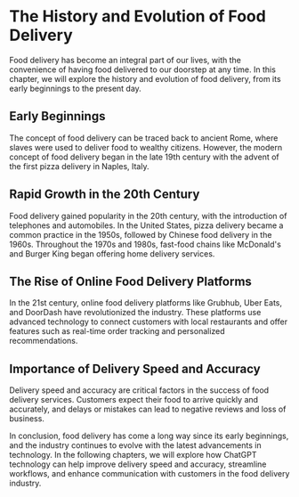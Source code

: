 The History and Evolution of Food Delivery
==================================================================================

Food delivery has become an integral part of our lives, with the convenience of having food delivered to our doorstep at any time. In this chapter, we will explore the history and evolution of food delivery, from its early beginnings to the present day.

Early Beginnings
----------------

The concept of food delivery can be traced back to ancient Rome, where slaves were used to deliver food to wealthy citizens. However, the modern concept of food delivery began in the late 19th century with the advent of the first pizza delivery in Naples, Italy.

Rapid Growth in the 20th Century
--------------------------------

Food delivery gained popularity in the 20th century, with the introduction of telephones and automobiles. In the United States, pizza delivery became a common practice in the 1950s, followed by Chinese food delivery in the 1960s. Throughout the 1970s and 1980s, fast-food chains like McDonald's and Burger King began offering home delivery services.

The Rise of Online Food Delivery Platforms
------------------------------------------

In the 21st century, online food delivery platforms like Grubhub, Uber Eats, and DoorDash have revolutionized the industry. These platforms use advanced technology to connect customers with local restaurants and offer features such as real-time order tracking and personalized recommendations.

Importance of Delivery Speed and Accuracy
-----------------------------------------

Delivery speed and accuracy are critical factors in the success of food delivery services. Customers expect their food to arrive quickly and accurately, and delays or mistakes can lead to negative reviews and loss of business.

In conclusion, food delivery has come a long way since its early beginnings, and the industry continues to evolve with the latest advancements in technology. In the following chapters, we will explore how ChatGPT technology can help improve delivery speed and accuracy, streamline workflows, and enhance communication with customers in the food delivery industry.

